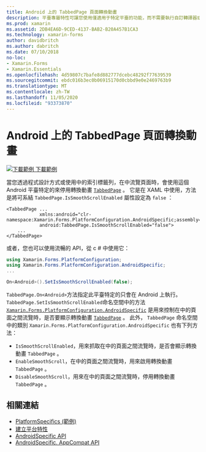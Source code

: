 ```yaml
---
title: Android 上的 TabbedPage 頁面轉換動畫
description: 平臺專屬特性可讓您使用僅適用于特定平臺的功能，而不需要執行自訂轉譯器或效果。 本文說明如何使用 Android 平臺特定的，以在流覽 TabbedPage 中的頁面時停用轉換動畫。
ms.prod: xamarin
ms.assetid: 2DB4EA6D-9CED-4137-BAB2-B20A457B1CA3
ms.technology: xamarin-forms
author: davidbritch
ms.author: dabritch
ms.date: 07/10/2018
no-loc:
- Xamarin.Forms
- Xamarin.Essentials
ms.openlocfilehash: 4d59807c7bafe8d882777dcebc48292f77639539
ms.sourcegitcommit: ebdc016b3ec0b06915170d0cbbd9e0e2469763b9
ms.translationtype: MT
ms.contentlocale: zh-TW
ms.lasthandoff: 11/05/2020
ms.locfileid: "93373870"
---
```

# <a name="tabbedpage-page-transition-animations-on-android"></a>Android 上的 TabbedPage 頁面轉換動畫

[![下載範例](~/media/shared/download.png) 下載範例](/samples/xamarin/xamarin-forms-samples/userinterface-platformspecifics)

當您透過程式設計方式或使用中的索引標籤列，在中流覽頁面時，會使用這個 Android 平臺特定的來停用轉換動畫 [`TabbedPage`](xref:Xamarin.Forms.TabbedPage) 。 它是在 XAML 中使用，方法是將可系結 `TabbedPage.IsSmoothScrollEnabled` 屬性設定為 `false` ：

```xaml
<TabbedPage ...
            xmlns:android="clr-namespace:Xamarin.Forms.PlatformConfiguration.AndroidSpecific;assembly=Xamarin.Forms.Core"
            android:TabbedPage.IsSmoothScrollEnabled="false">
    ...
</TabbedPage>
```

或者，您也可以使用流暢的 API，從 c # 中使用它：

```csharp
using Xamarin.Forms.PlatformConfiguration;
using Xamarin.Forms.PlatformConfiguration.AndroidSpecific;
...

On<Android>().SetIsSmoothScrollEnabled(false);
```

`TabbedPage.On<Android>`方法指定此平臺特定的只會在 Android 上執行。 `TabbedPage.SetIsSmoothScrollEnabled`命名空間中的方法 [`Xamarin.Forms.PlatformConfiguration.AndroidSpecific`](xref:Xamarin.Forms.PlatformConfiguration.AndroidSpecific) 是用來控制在中的頁面之間流覽時，是否要顯示轉換動畫 [`TabbedPage`](xref:Xamarin.Forms.TabbedPage) 。 此外， `TabbedPage` 命名空間中的類別 `Xamarin.Forms.PlatformConfiguration.AndroidSpecific` 也有下列方法：

- `IsSmoothScrollEnabled`，用來抓取在中的頁面之間流覽時，是否會顯示轉換動畫 `TabbedPage` 。
- `EnableSmoothScroll`，在中的頁面之間流覽時，用來啟用轉換動畫 `TabbedPage` 。
- `DisableSmoothScroll`，用來在中的頁面之間流覽時，停用轉換動畫 `TabbedPage` 。

## <a name="related-links"></a>相關連結

- [PlatformSpecifics (範例) ](/samples/xamarin/xamarin-forms-samples/userinterface-platformspecifics)
- [建立平台特性](~/xamarin-forms/platform/platform-specifics/index.md#creating-platform-specifics)
- [AndroidSpecific API](xref:Xamarin.Forms.PlatformConfiguration.AndroidSpecific)
- [AndroidSpecific. AppCompat API](xref:Xamarin.Forms.PlatformConfiguration.AndroidSpecific.AppCompat)
